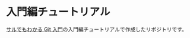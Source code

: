 入門編チュートリアル
====================

[サルでもわかる Git 入門](http://www.backlog.jp/git-guide/)の入門編チュートリアルで作成したリポジトリです。

